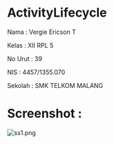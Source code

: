 # ActivityLifecycle

Nama : Vergie Ericson T

Kelas : XII RPL 5

No Urut : 39

NIS : 4457/1355.070

Sekolah : SMK TELKOM MALANG

# Screenshot :
![ss1.png](https://github.com/vergieet/ActivityLifecycle/blob/master/aclf.png)


